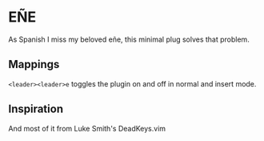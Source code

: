 # EÑE

As Spanish I miss my beloved eñe, this minimal plug solves that problem.

## Mappings

`<leader><leader>e` toggles the plugin on and off in normal
and insert mode.

## Inspiration

And most of it from Luke Smith's DeadKeys.vim
